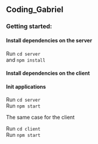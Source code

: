## Coding_Gabriel

### Getting started:

#### Install dependencies on the server

Run `cd server`  <br />
and `npm install`

#### Install dependencies on the client

#### Init applications

Run `cd server`  <br />
Run `npm start` <br />

The same case for the client

Run `cd client`  <br />
Run `npm start`